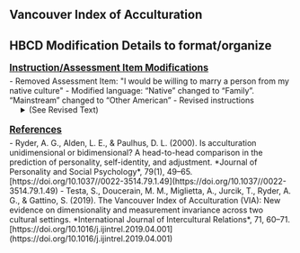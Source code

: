 ## Vancouver Index of Acculturation

## HBCD Modification Details to format/organize

<p style="font-size: 1.2em; margin: 0 0 5px;"><b><u>Instruction/Assessment Item Modifications</u></b></p>
- Removed Assessment Item: "I would be willing to marry a person from my native culture"
- Modified language: “Native” changed to “Family”. “Mainstream” changed to “Other American”
- Revised instructions
<details>
  <summary style="margin-left: 20px;">(See Revised Text)</summary>
  <ul>
    <i>Many of these questions are about your culture. In this country, people come from a lot of different cultures. There are many words to describe these cultures, such as the culture of your family, a country where you or your family members were born, an ethnicity, or a religion. We refer to these below as your "family culture." While we ALL live in America, when we refer to "American" culture in the following items, we mean cultural practices or traditions that are NOT part of your family's ethnic, religious, or other cultural practices, but that are practiced often as part of "American" culture.</i>
    <br>
    <i>Please select all that apply. If you do not identify with a culture other than American, select "none". If your family culture is not listed, select "None of these apply/My family culture is not listed".</i>
  </ul>
</details>
<br>

<p style="font-size: 1.2em; margin: 0 0 5px;"><b><u>References</u></b></p>
- Ryder, A. G., Alden, L. E., & Paulhus, D. L. (2000). Is acculturation unidimensional or bidimensional? A head-to-head comparison in the prediction of personality, self-identity, and adjustment. *Journal of Personality and Social Psychology*, 79(1), 49–65. [https://doi.org/10.1037//0022-3514.79.1.49](https://doi.org/10.1037//0022-3514.79.1.49)
- Testa, S., Doucerain, M. M., Miglietta, A., Jurcik, T., Ryder, A. G., & Gattino, S. (2019). The Vancouver Index of Acculturation (VIA): New evidence on dimensionality and measurement invariance across two cultural settings. *International Journal of Intercultural Relations*, 71, 60–71. [https://doi.org/10.1016/j.ijintrel.2019.04.001](https://doi.org/10.1016/j.ijintrel.2019.04.001)




